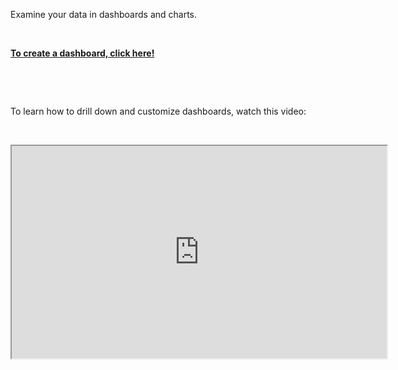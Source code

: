 <div class="container-fluid">
<div class="col-sm-12 col-md-6">

<p>Examine your data in dashboards and charts.</p>
<p>&nbsp;</p>
<a href="../dashboards/untitled-dashboard/create"><strong>To create a dashboard, click here!</strong> </a>
<p>&nbsp;</p>
<p>&nbsp;</p>
<p>To learn how to drill down and customize dashboards, watch this video:
<p>&nbsp;</p>

<iframe title="Customize Dashboards" src="https://vmwaretv.vmware.com/embed/secure/iframe/entryId/1_gunwcmwm/uiConfId/49694343/pbc/252649793/st/0" width="600" height="340" allowfullscreen="" webkitallowfullscreen="" mozallowfullscreen=""></iframe>
&nbsp;
</div>
</div>

